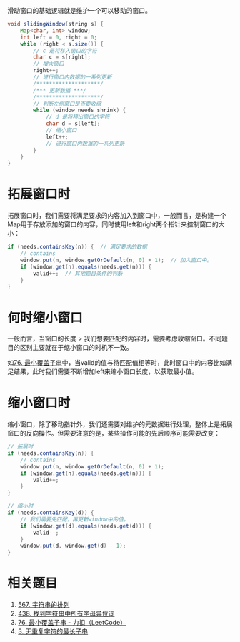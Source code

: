 滑动窗口的基础逻辑就是维护一个可以移动的窗口。
```java
void slidingWindow(string s) {
    Map<char, int> window;
    int left = 0, right = 0;
    while (right < s.size()) {
        // c 是将移入窗口的字符
        char c = s[right];
        // 增大窗口
        right++;
        // 进行窗口内数据的一系列更新
        /********************/
        /*** 更新数据 ***/
        /********************/
        // 判断左侧窗口是否要收缩
        while (window needs shrink) {
            // d 是将移出窗口的字符
            char d = s[left];
            // 缩小窗口  
            left++;
            // 进行窗口内数据的一系列更新
        }
    }
}
```

# 拓展窗口时

拓展窗口时，我们需要将满足要求的内容加入到窗口中，一般而言，是构建一个Map用于存放添加的窗口的内容，同时使用left和right两个指针来控制窗口的大小：

```java
if (needs.containsKey(n)) {  // 满足要求的数据
    // contains  
    window.put(n, window.getOrDefault(n, 0) + 1);  // 加入窗口中。
    if (window.get(n).equals(needs.get(n))) {  
        valid++;  // 其他题目条件的判断
    }  
}
```

# 何时缩小窗口

一般而言，当窗口的长度 > 我们想要匹配的内容时，需要考虑收缩窗口。不同题目的区别主要就在于缩小窗口的时机不一致。

如[76. 最小覆盖子串](76.%20最小覆盖子串.md)中，当valid的值与待匹配值相等时，此时窗口中的内容比如满足结果，此时我们需要不断增加left来缩小窗口长度，以获取最小值。

# 缩小窗口时

缩小窗口，除了移动指针外，我们还需要对维护的元数据进行处理，整体上是拓展窗口的反向操作。但需要注意的是，某些操作可能的先后顺序可能需要改变：
```java
// 拓展时
if (needs.containsKey(n)) {  
    // contains  
    window.put(n, window.getOrDefault(n, 0) + 1);  
    if (window.get(n).equals(needs.get(n))) {  
        valid++;  
    }  
}

// 缩小时
if (needs.containsKey(d)) { 
	// 我们需要先匹配，再更新window中的值。
    if (window.get(d).equals(needs.get(d))) {  
        valid--;  
    }  
    window.put(d, window.get(d) - 1);  
}  
```

# 相关题目

1. [567. 字符串的排列](https://leetcode.cn/problems/permutation-in-string/)
2. [438. 找到字符串中所有字母异位词](https://leetcode.cn/problems/find-all-anagrams-in-a-string/)
3. [76. 最小覆盖子串 - 力扣（LeetCode）](https://leetcode.cn/problems/minimum-window-substring/)
4. [3. 无重复字符的最长子串](https://leetcode.cn/problems/longest-substring-without-repeating-characters/)